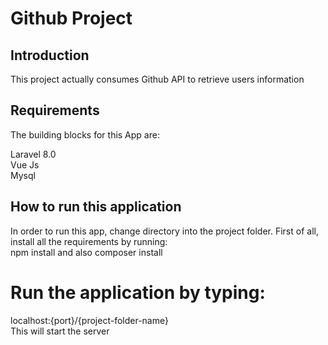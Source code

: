 # Github Project

## Introduction
This project actually consumes Github API to retrieve users information

## Requirements
The building blocks for this App are:

Laravel 8.0<br/>
Vue Js<br/>
Mysql<br/>


## How to run this application
In order to run this app, change directory into the project folder. First of all, install all the requirements by running: <br/>
npm install and also composer install<br>

# Run the application by typing:<br>
localhost:{port}/{project-folder-name}<br>
This will start the server<br>
